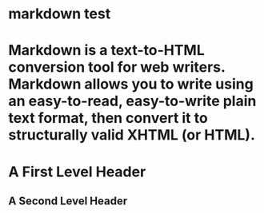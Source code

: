 markdown test
========
Markdown is a text-to-HTML conversion tool for web writers. Markdown allows you to write using an easy-to-read, easy-to-write plain text format, then convert it to structurally valid XHTML (or HTML).
========

<h1>A First Level Header</h1>
<h2>A Second Level Header</h2>

